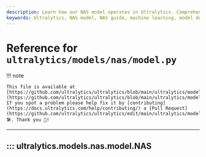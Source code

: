 ```yaml
---
description: Learn how our NAS model operates in Ultralytics. Comprehensive guide with detailed examples. Master the nuances of Ultralytics NAS model.
keywords: Ultralytics, NAS model, NAS guide, machine learning, model documentation
---
```


# Reference for `ultralytics/models/nas/model.py`

!!! note

    This file is available at [https://github.com/ultralytics/ultralytics/blob/main/ultralytics/models/nas/model.py](https://github.com/ultralytics/ultralytics/blob/main/ultralytics/models/nas/model.py). If you spot a problem please help fix it by [contributing](https://docs.ultralytics.com/help/contributing/) a [Pull Request](https://github.com/ultralytics/ultralytics/edit/main/ultralytics/models/nas/model.py) 🛠️. Thank you 🙏!

---
## ::: ultralytics.models.nas.model.NAS
<br><br>
